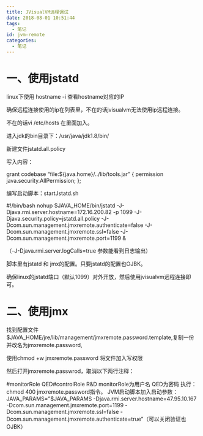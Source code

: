 ```yaml
---
title: JVisualVM远程调试
date: 2018-08-01 10:51:44
tags:
  - 笔记
id: jvm-remote
categories:
  - 笔记
---
```


# 一、使用jstatd

linux下使用 hostname -i  查看hostname对应的IP

确保远程连接使用的ip在列表里，不在的话jvisualvm无法使用ip远程连接。

不在的话vi /etc/hosts  在里面加入。

<!--more-->

进入jdk的bin目录下：/usr/java/jdk1.8/bin/

新建文件jstatd.all.policy

写入内容：

grant codebase “file:${java.home}/../lib/tools.jar” {
permission java.security.AllPermission;
};

编写启动脚本：startJstatd.sh

\#!/bin/bash
nohup $JAVA_HOME/bin/jstatd -J-Djava.rmi.server.hostname=172.16.200.82 -p 1099 -J-Djava.security.policy=jstatd.all.policy -J-Dcom.sun.management.jmxremote.authenticate=false -J-Dcom.sun.management.jmxremote.ssl=false -J-Dcom.sun.management.jmxremote.port=1199 &

（-J-Djava.rmi.server.logCalls=true  参数能看到日志输出）

脚本里有jstatd 和 jmx的配置。只要jstatd的配置也OJBK。

确保linux的jstatd端口（默认1099）对外开放，然后使用jvisualvm远程连接即可。

# 二、使用jmx

找到配置文件$JAVA_HOME/jre/lib/management/jmxremote.password.template,复制一份并改名为jmxremote.password,

使用chmod +w jmxremote.password  将文件加入写权限

然后打开jmxremote.passwrod，取消以下两行注释：

\#monitorRole QED#controlRole R&D monitorRole为用户名 QED为密码 执行：chmod 400 jmxremote.password指令。 JVM启动脚本加入启动参数：JAVA_PARAMS=”$JAVA_PARAMS -Djava.rmi.server.hostname=47.95.10.167 -Dcom.sun.management.jmxremote.port=1199 -Dcom.sun.management.jmxremote.ssl=false -Dcom.sun.management.jmxremote.authenticate=true”（可以关闭验证也OJBK）

